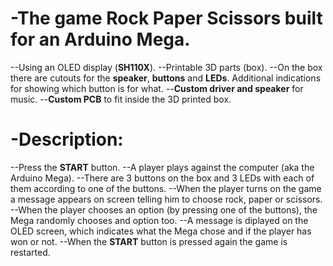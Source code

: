 # -The game Rock Paper Scissors built for an Arduino Mega.
--Using an OLED display (**SH110X**).
--Printable 3D parts (box).
--On the box there are cutouts for the **speaker**, **buttons** and **LEDs**. Additional indications for showing which button is for what.
--**Custom driver and speaker** for music.
--**Custom PCB** to fit inside the 3D printed box.

# -Description:
--Press the **START** button.
--A player plays against the computer (aka the Arduino Mega).
--There are 3 buttons on the box and 3 LEDs with each of them according to one of the buttons. 
--When the player turns on the game a message appears on screen telling him to choose rock, paper or scissors.
--When the player chooses an option (by pressing one of the buttons), the Mega randomly chooses and option too.
--A message is diplayed on the OLED screen, which indicates what the Mega chose and if the player has won or not.
--When the **START** button is pressed again the game is restarted.
